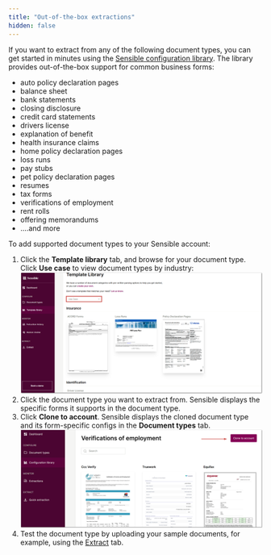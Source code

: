 ```yaml
---
title: "Out-of-the-box extractions"
hidden: false
---
```



If you want to extract from any of the following document types, you can get started in minutes using the [Sensible configuration library](https://github.com/sensible-hq/sensible-configuration-library). The library provides out-of-the-box support for common business forms:

- auto policy declaration pages
- balance sheet
- bank statements
- closing disclosure
- credit card statements
- drivers license
- explanation of benefit
- health insurance claims
- home policy declaration pages
- loss runs
- pay stubs
- pet policy declaration pages
- resumes
- tax forms
- verifications of employment
- rent rolls
- offering memorandums
- ....and more

To add supported document types to your Sensible account:

1. Click the **Template library** tab, and browse for your document type. Click **Use case** to view document types by industry:
![Click to enlarge](https://raw.githubusercontent.com/sensible-hq/sensible-docs/main/readme-sync/assets/v0/images/final/ui_library_1.png)
2. Click the document type you want to extract from. Sensible displays the specific forms it supports in the document type.
3. Click **Clone to account**. Sensible displays the cloned document type and its form-specific configs in the **Document types** tab.
![Click to enlarge](https://raw.githubusercontent.com/sensible-hq/sensible-docs/main/readme-sync/assets/v0/images/final/ui_library_2.png)
4. Test the document type by uploading your sample documents, for example, using the [Extract](doc:quick-extraction) tab.
